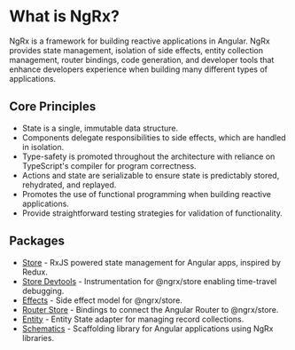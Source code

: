 <h1 class="no-toc">What is NgRx?</h1>

NgRx is a framework for building reactive applications in Angular. NgRx provides state management, isolation of side effects, entity collection management, router bindings, code generation, and developer tools that enhance developers experience when building many different types of applications.

## Core Principles

- State is a single, immutable data structure.
- Components delegate responsibilities to side effects, which are handled in isolation.
- Type-safety is promoted throughout the architecture with reliance on TypeScript's compiler for program correctness.
- Actions and state are serializable to ensure state is predictably stored, rehydrated, and replayed.
- Promotes the use of functional programming when building reactive applications.
- Provide straightforward testing strategies for validation of functionality.

## Packages

- [Store](guide/store) - RxJS powered state management for Angular apps, inspired by Redux.
- [Store Devtools](guide/store-devtools) - Instrumentation for @ngrx/store enabling time-travel debugging.
- [Effects](guide/effects) - Side effect model for @ngrx/store.
- [Router Store](guide/router-store) - Bindings to connect the Angular Router to @ngrx/store.
- [Entity](guide/entity) - Entity State adapter for managing record collections.
- [Schematics](guide/schematics) - Scaffolding library for Angular applications using NgRx libraries.
